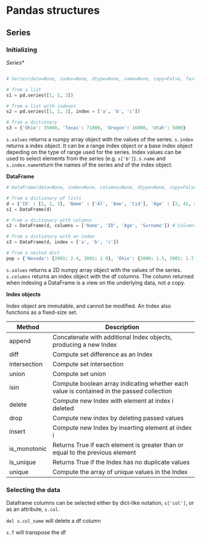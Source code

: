 # Pandas structures

## Series

### Initializing

*Series**

```python

# Series(data=None, index=None, dtype=None, name=None, copy=False, fastpath=False)

# from a list
s1 = pd.series([1, 2, 3]) 

# from a list with indexes
s2 = pd.series([1, 2, 3], index = ['a', 'b', 'c']) 

# from a dictionary
s3 = {'Ohio': 35000, 'Texas': 71000, 'Oregon': 16000, 'Utah': 5000} 
```

`s.values` returns a numpy array object with the values of the series. 
`s.index` returns a index object. It can be a range index object or a base index object depeding on the type of range used for the series. Index values can be used to select elements from the series (e.g. `s['b']`).
`s.name` and `s.index.name`return the names of the series and of the index object.

**DataFrame**

```python
# DataFrame(data=None, index=None, columns=None, dtype=None, copy=False)

# from a dictionary of lists
d = {'ID' : [1, 2, 3], 'Name' : ['Al', 'Bae', 'Cid'], 'Age' : [2, 41, 25]}
s1 = DataFrame(d) 

# from a dictionary with columns
s2 = DataFrame(d, columns = ['Name', 'ID', 'Age', 'Surname']) # Columns not in the dict will be NaN

# from a dictionary with an index
s3 = DataFrame(d, index = ['a', 'b', 'c'])

# from a nested dict
pop = {'Nevada': {2001: 2.4, 2002: 2.9}, 'Ohio': {2000: 1.5, 2001: 1.7, 2002: 3.6}} # the oouter keys are columns, the inner keys are rows

```
`s.values` returns a 2D numpy array object with the values of the series. 
`s.columns` returns an index object with the df columns. The column returned when indexing a DataFrame is a view on the underlying data, not a copy.


**Index objects**

Index object are immutable, and cannot be modified. An Index also functions as a fixed-size set.

| Method | Description |
| ------ | ----------- |
| append | Concatenate with additional Index objects, producing a new Index |
| diff | Compute set difference as an Index |
| intersection | Compute set intersection | 
| union | Compute set union |
| isin | Compute boolean array indicating whether each value is contained in the passed collection |
| delete | Compute new Index with element at index i deleted |
| drop | Compute new index by deleting passed values | 
| insert | Compute new Index by inserting element at index i | 
| is_monotonic | Returns True if each element is greater than or equal to the previous element | 
| is_unique | Returns True if the Index has no duplicate values | 
| unique | Compute the array of unique values in the Index |

### Selecting the data

Dataframe columns can be selected either by dict-like notation, `s['col']`, or as an attribute, `s.col`.

`del s.col_name` will delete a df column

`s.T` will transpose the df






















